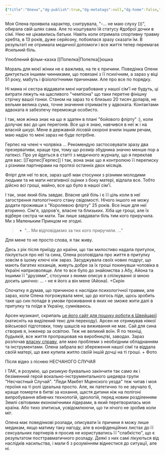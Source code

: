 ```yaml
---
{"title":"Олена","dg-publish":true,"dg-metatags":null,"dg-home":false,"permalink":"/olena/","dgPassFrontmatter":true,"noteIcon":""}
---
```




Моя Олена проявила характер, схитрувала, "-... не маю слуху )))", обирала свій шлях сама. Але то коштувало їй статусу #доброї дочки в сімї. Нею не цікавились батьки. Навіть коли отримала спортивну травму  хребта, в 13 років, дуже серйозну, побоялася зразу сказати їм. В результаті не отримала медичної допомоги і все життя тепер перемагає #сильний біль.  

Улюблений фільм-казка [[Попелка\|Попелка]]юшка 

Мораль для моєї жінки не є важлива, на те є причини. Поведінка Олени диктується іншими чинниками, що повязані з її психічним, а зараз у віці 51 року, мабуть і фізіологічними причинами. Але про все по порядку.

Ні мама ні сестра віддавати мені награбоване у нашої сім'ї не будуть, ці витрати ляжуть на щасливого "чемпіона" що таки перетне фінішну стрічку вашої гонки. Станом на зараз то є близько 20 тисяч доларів, не вельми велика сума,  точне значення отримаєте у адвоката. Контактами адвоката я забезпечу переможця особисто.

І так, моя жінка знає на що я здатен в плані "бойового флірту" :), коли долучає вас до цих перегонів. Все що я знаю, навчився в неї ж і на власній шкурі. Мене в державній лісовій охороні вчили іншим речам, маю надію то мені зараз не буде потрібне.

Герпес на члені ч чолрвіка ... Рекомендую застосовувати зразу два презервативи, краще три, тому що розмір збудника значно менше пор а латексі. Про уе йдеться в статті з медичного журналу, що я переклав для вас: [[Герпес\|Герпес]]
І так, вона знає що я контролюю її переписку з різними партнерами на протязі останніх двох місяців.

Флірт для неї то все, зараз щоб маи стосунки з різними молодими людьми та не мати негативної оцінки з боку матері, відлала все. Тобто дійсно всі гроші, майно, все що було в нашої сім'ї. 

І так, знає який біль завдає. Власне цей біль і є її ціль коли в неї загострення патологічного стану свідомості. Нічого іншого не можу додати проживши з "Королевою флірту" 25 років. Все інше для неї вторинно. Сім'я, здоров'є, власне та близьких. Хіба ще гроші, але їх відбере сестра чи мати. Так лише завдавати біль тим кого приручила. Ми з Маленьким Принцом не згодні.

> - "... Ми відповідаємо за тих кого приручили. ..." 

Для мене то не просто слова, я так живу.
 
Десь з рік після приїзду до країни, що так милостиво надала притулок, піклується про неї та сина, Олена розповідала про життя в притулку зовсім в ішому ключі ніж зараз. Засуджувала своїх нових подруг, що мають багатих коханців, живуть добре за їх гроші покинувши чоловіка в Україні напризволяще. Але то все було до знайомства з Абу, Айона та іншими її "друзями", стосунки з якими описує в спілкуванні зі мною досить цинічно: ... - не я його а він мене (Айона). +Скрін

Спочатку я думав, що причиною є наслідки психологічної травми, але зараз, коли Олена погрожувала мені, що до когось піде, щось зробить таке що син попаде в умови проживання в яких не зможе жити далі в притулку та поїде в Україну, сумніваюсь.

Арсен музикант, скрипаль  [це його сайт для пошуку роботи в Швейцарії](https://violin.pp.ua) (натисніть на виділений текс для переходу). Арсен не отримував ніякої військової підготовки, тому шашсів на виживання не має. Сай для сина створив я, інженер за освітою. Теж не великий воїн. Я по техніці, будьякій, все життя пропрацював на виробництві, заводах. Зараз розпочав [власну справу](https://handyman.pp.ua), але маю проблеми з необхідним обладнанням та інструментами. Олена забрала всі збереження нашої сімї та віддала своїй матері, що вже купила житло своїй іншій дочці на ті гроші. + Фото 

Після відео з піснею НЕСЧАНОГО СЛУЧАЯ

І ТАК, я розумію, що ризикую буквально закінчити так само як і безіменний герой вокально-інструментального шедевра групи "Несчастный Случай".  "Леди Макбет Мценского уезда" теж читав і моя героїня на ті ролі ідеальна просто. Але, як патетично то не звучало б, краще померти в битві за кохання, щастя дитини ніж на полігоні випробування вбивчих технологій, ідеологій, перед новим розділенням Землі світовими економічними лідерами, в який перетворилась моя країна. Або тихо зпитисья, усвідомлюючи, що ти нічого не зробив коли міг.

Олена має поведінкові розлади, описувати їх причини я можу лише медикам, якщо матиму таку нагоду, але в конфіденційних листах до її сексуальних партнерів я просив не користуватись її  "слабкістю", що є результатом посттравматичного розладу. Деякі з них самі лікуються від наслідків насильства, і мали б з розумінням віднестися до ситуації, але ні.
